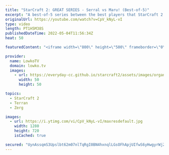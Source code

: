 ```yaml
---
title: "StarCraft 2: GREAT SERIES - Serral vs Maru! (Best-of-5)"
excerpt: "A best-of-5 series between the best players that StarCraft 2 has to offer. In this video I cast a Zerg versus Terran in SC2 between Serral, the current World Champion of StarCraft, and Maru, the most succesful player from South Korea.  Support my work on Patreon: https://www.patreon.com/lowkotv Become"
originalUrl: https://youtube.com/watch?v=CpV_kNyL-vI
type: video
length: PT1H5M38S
publishedDateTime: 2022-05-04T11:56:34Z
heat: 50

featuredContent: "<iframe width=\"800\" height=\"500\" frameborder=\"0\" src=\"https://www.youtube.com/embed/CpV_kNyL-vI\" allow=\"accelerometer; autoplay; encrypted-media; gyroscope; picture-in-picture\" allowfullscreen></iframe>"

provider:
  name: LowkoTV
  domain: lowko.tv
  images:
    - url: https://everyday-cc.github.io/starcraft2/assets/images/organizations/lowko.tv-50x50.jpg
      width: 50
      height: 50

topics:
  - StarCraft 2
  - Terran
  - Zerg

images:
  - url: https://i.ytimg.com/vi/CpV_kNyL-vI/maxresdefault.jpg
    width: 1280
    height: 720
    isCached: true

secured: "UynAssqmS3Upslbt62m07nlTqRgI0BN4hxnqlLGsOFhApjUIfwS6yHwgyrWjZb6EAWy31F1Ocay1/rXXKGU1CbMeuUpSWqC1SRwZboGjACRpwEV6UBNAuyEzCiSR5PpAEdMqOsr3WxEJHzPUpKd/A1sWh3z3VMiqdFtyNuEN5Xr7hbaL1uU8tBL8wcmDwzNNJCL48TUXnkzxj/5EKm59Wd3Sb6cIq1C3eZFOjslEZZ9j/GHai4za0lkYJ+xi03Gjn0/0jkNHPh/fPyEvi3BUPI+h/JHde3B8mm4lndmuVgwQGWdgMfFrY+9cuFW4HAusQWy4kBBWOmmJaz2RvAY7raAIti0RM2hjH7XeH8b8UY7B5+wyUaIQ4xMfHjSX6oV1sJn3aApaLXcTSO9dl/rUREhRgcEmZyHe/zTGT9iDnBSCp7yjgK++bnvPWHfmCje4;1BVbvr4VaLjbdqhQxOXwTw=="
---
```


